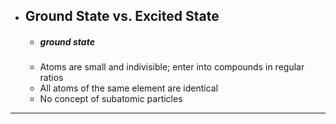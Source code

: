 - ## **Ground State vs. Excited State**
	- ##### ground state
	- Atoms are small and indivisible; enter into compounds in regular ratios
	- All atoms of the same element are identical
	- No concept of subatomic particles

----
